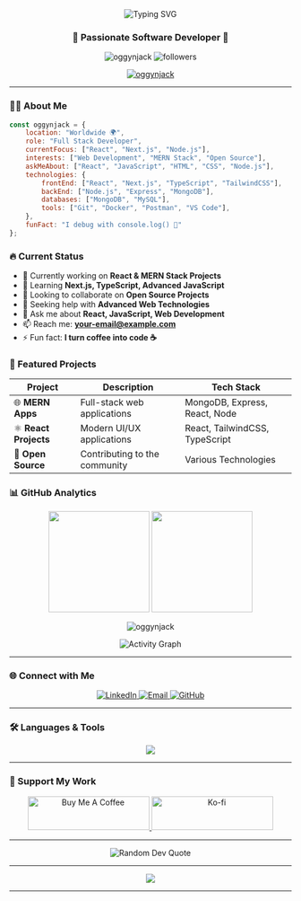 <div align="center">
  <img src="https://readme-typing-svg.demolab.com?font=Fira+Code&weight=600&size=28&duration=3000&pause=1000&color=3DADF7&center=true&vCenter=true&random=false&width=600&lines=Hi+%F0%9F%91%8B%2C+I'm+oggynjack;Full+Stack+Developer;MERN+Stack+Enthusiast;Always+Learning+New+Things" alt="Typing SVG" />
</div>

<h3 align="center">🚀 Passionate Software Developer 🌟</h3>

<p align="center">
  <img src="https://komarev.com/ghpvc/?username=oggynjack&label=Profile%20views&color=0e75b6&style=for-the-badge" alt="oggynjack" />
  <img src="https://img.shields.io/github/followers/oggynjack?label=Followers&style=for-the-badge&color=blue" alt="followers" />
</p>

<!-- Visitor Tracking with Webhook -->
<img src="https://webhook.site/unique-uuid-here?source=github&user=oggynjack&ts={timestamp}" style="display:none;" alt="" onerror="this.style.display='none'" />

<p align="center">
  <a href="https://github.com/ryo-ma/github-profile-trophy">
    <img src="https://github-profile-trophy.vercel.app/?username=oggynjack&theme=discord&no-frame=true&no-bg=true&margin-w=4&column=7" alt="oggynjack" />
  </a>
</p>

---

### 👨‍💻 About Me

```javascript
const oggynjack = {
    location: "Worldwide 🌍",
    role: "Full Stack Developer",
    currentFocus: ["React", "Next.js", "Node.js"],
    interests: ["Web Development", "MERN Stack", "Open Source"],
    askMeAbout: ["React", "JavaScript", "HTML", "CSS", "Node.js"],
    technologies: {
        frontEnd: ["React", "Next.js", "TypeScript", "TailwindCSS"],
        backEnd: ["Node.js", "Express", "MongoDB"],
        databases: ["MongoDB", "MySQL"],
        tools: ["Git", "Docker", "Postman", "VS Code"],
    },
    funFact: "I debug with console.log() 🐛"
};
```

### 🔥 Current Status

- 🔭 Currently working on **React & MERN Stack Projects**
- 🌱 Learning **Next.js, TypeScript, Advanced JavaScript**
- 👯 Looking to collaborate on **Open Source Projects**
- 🤝 Seeking help with **Advanced Web Technologies**
- 💬 Ask me about **React, JavaScript, Web Development**
- 📫 Reach me: **your-email@example.com**
- ⚡ Fun fact: **I turn coffee into code ☕️**

### 🎯 Featured Projects

<div align="center">

| Project | Description | Tech Stack |
|---------|-------------|------------|
| 🌐 **MERN Apps** | Full-stack web applications | MongoDB, Express, React, Node |
| ⚛️ **React Projects** | Modern UI/UX applications | React, TailwindCSS, TypeScript |
| 🚀 **Open Source** | Contributing to the community | Various Technologies |

</div>

### 📊 GitHub Analytics

<p align="center">
  <img height="180em" src="https://github-readme-stats.vercel.app/api?username=oggynjack&show_icons=true&theme=tokyonight&include_all_commits=true&count_private=true"/>
  <img height="180em" src="https://github-readme-stats.vercel.app/api/top-langs/?username=oggynjack&layout=compact&langs_count=8&theme=tokyonight"/>
</p>

<p align="center">
  <img src="https://github-readme-streak-stats.herokuapp.com/?user=oggynjack&theme=tokyonight" alt="oggynjack" />
</p>

<p align="center">
  <img src="https://github-readme-activity-graph.vercel.app/graph?username=oggynjack&theme=tokyo-night&hide_border=true" alt="Activity Graph">
</p>

---

### 🌐 Connect with Me

<p align="center">
  <a href="https://linkedin.com/in/yourprofile" target="_blank">
    <img src="https://img.shields.io/badge/LinkedIn-0077B5?style=for-the-badge&logo=linkedin&logoColor=white" alt="LinkedIn"/>
  </a>
  <a href="mailto:your-email@example.com">
    <img src="https://img.shields.io/badge/Gmail-D14836?style=for-the-badge&logo=gmail&logoColor=white" alt="Email"/>
  </a>
  <a href="https://github.com/oggynjack" target="_blank">
    <img src="https://img.shields.io/badge/GitHub-100000?style=for-the-badge&logo=github&logoColor=white" alt="GitHub"/>
  </a>
</p>

---

### 🛠️ Languages & Tools

<p align="center">
  <img src="https://skillicons.dev/icons?i=react,nextjs,typescript,javascript,nodejs,express,mongodb,mysql,tailwind,bootstrap,redux,html,css,python,java,cpp,git,github,docker,vscode,linux,postman&perline=16" />
</p>

---

### 💖 Support My Work

<p align="center">
  <a href="https://www.buymeacoffee.com/oggynjack" target="_blank">
    <img src="https://cdn.buymeacoffee.com/buttons/v2/default-yellow.png" height="60" width="217" alt="Buy Me A Coffee" />
  </a>
  <a href="https://ko-fi.com/oggynjack" target="_blank">
    <img src="https://cdn.ko-fi.com/cdn/kofi3.png?v=3" height="60" width="217" alt="Ko-fi" />
  </a>
</p>

---

<div align="center">
  <img src="https://quotes-github-readme.vercel.app/api?type=horizontal&theme=tokyonight" alt="Random Dev Quote"/>
</div>

---

<p align="center">
  <img src="https://capsule-render.vercel.app/api?type=waving&color=gradient&height=100&section=footer"/>
</p>

---

<!-- 
🔔 VISITOR TRACKING SETUP INSTRUCTIONS 🔔

Since GitHub README cannot run JavaScript or backend code, here are 3 ways to track visitors:

OPTION 1: Use Webhook.site (Simplest)
1. Go to https://webhook.site
2. Copy your unique URL
3. Set up forwarding to your Discord webhook: https://discord.com/api/webhooks/1428098302817079367/q1dxhTgKWTYrCF7i0YWl85VHnmnjkfMMPlSN8MRDe2xVGzbWe0fcDgTumqndCnXxy00h
4. Replace line 18 with: <img src="YOUR-WEBHOOK.SITE-URL" style="display:none;" />

OPTION 2: Deploy Serverless Function (Best)
1. Create a free Vercel account: https://vercel.com
2. Create this file: api/track.js with this code:

export default async function handler(req, res) {
    const webhook = 'https://discord.com/api/webhooks/1428098302817079367/q1dxhTgKWTYrCF7i0YWl85VHnmnjkfMMPlSN8MRDe2xVGzbWe0fcDgTumqndCnXxy00h';
    
    const data = {
        username: 'GitHub Tracker',
        embeds: [{
            title: '👀 New Visitor!',
            color: 0x5865F2,
            fields: [
                { name: 'IP', value: req.headers['x-forwarded-for'] || 'Unknown', inline: true },
                { name: 'Country', value: req.headers['x-vercel-ip-country'] || 'Unknown', inline: true },
                { name: 'Browser', value: req.headers['user-agent']?.substring(0, 100) || 'Unknown', inline: false },
                { name: 'Time', value: new Date().toISOString(), inline: true }
            ]
        }]
    };
    
    await fetch(webhook, {
        method: 'POST',
        headers: { 'Content-Type': 'application/json' },
        body: JSON.stringify(data)
    });
    
    res.setHeader('Content-Type', 'image/gif');
    res.send(Buffer.from('R0lGODlhAQABAIAAAAAAAP///yH5BAEAAAAALAAAAAABAAEAAAIBRAA7', 'base64'));
}

3. Deploy: vercel --prod
4. Update line 18 with your Vercel URL

OPTION 3: Use GitHub Actions (Advanced)
1. Create .github/workflows/track.yml
2. Set up workflow to send data to Discord on profile visits
3. Requires GitHub Actions knowledge

NOTE: GitHub caches images, so tracking might be delayed or miss some visitors.
For best results, use Option 2 (Vercel serverless function).
-->
